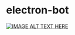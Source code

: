 # electron-bot

[![IMAGE ALT TEXT HERE](https://img.youtube.com/vi/YOUTUBE_VIDEO_ID_HERE/0.jpg)](https://www.youtube.com/watch?v=k1xsucEVVUc)
